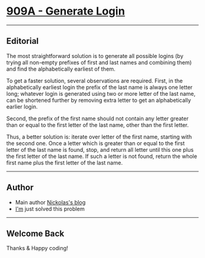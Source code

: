 # [909A - Generate Login](http://codeforces.com/contest/909/problem/A)

---
## Editorial

The most straightforward solution is to generate all possible logins (by trying all non-empty prefixes of first and last names and combining them) and find the alphabetically earliest of them.

To get a faster solution, several observations are required. First, in the alphabetically earliest login the prefix of the last name is always one letter long; whatever login is generated using two or more letter of the last name, can be shortened further by removing extra letter to get an alphabetically earlier login.

Second, the prefix of the first name should not contain any letter greater than or equal to the first letter of the last name, other than the first letter.

Thus, a better solution is: iterate over letter of the first name, starting with the second one. Once a letter which is greater than or equal to the first letter of the last name is found, stop, and return all letter until this one plus the first letter of the last name. If such a letter is not found, return the whole first name plus the first letter of the last name.

---
## Author
 * Main author [Nickolas's blog](http://codeforces.com/blog/entry/56666)
 * [I'm](https://github.com/belal-bh) just solved this problem
 
 ---
 ## Welcome Back
 Thanks & Happy coding!
